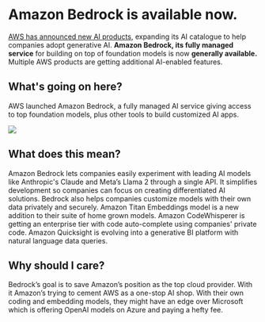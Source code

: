 # Amazon Bedrock is available now.

[AWS has announced new AI products](https://www.businesswire.com/news/home/20230928577730/en/AWS-Announces-Powerful-New-Offerings-to-Accelerate-Generative-AI-Innovation?utm_source=bensbites\&utm_medium=referral\&utm_campaign=amazon-bedrock-is-available-now), expanding its AI catalogue to help companies adopt generative AI. **Amazon Bedrock, its fully managed service** for building on top of foundation models is now **generally available.** Multiple AWS products are getting additional AI-enabled features.

## What's going on here?

AWS launched Amazon Bedrock, a fully managed AI service giving access to top foundation models, plus other tools to build customized AI apps.

![](https://media.beehiiv.com/cdn-cgi/image/fit=scale-down,format=auto,onerror=redirect,quality=80/uploads/asset/file/e4bc16b8-2fcb-48db-8615-bac70fa432b8/image.png)

## What does this mean?

Amazon Bedrock lets companies easily experiment with leading AI models like Anthropic's Claude and Meta’s Llama 2 through a single API. It simplifies development so companies can focus on creating differentiated AI solutions. Bedrock also helps companies customize models with their own data privately and securely. Amazon Titan Embeddings model is a new addition to their suite of home grown models. Amazon CodeWhisperer is getting an enterprise tier with code auto-complete using companies' private code. Amazon Quicksight is evolving into a generative BI platform with natural language data queries.

## Why should I care?

Bedrock’s goal is to save Amazon’s position as the top cloud provider. With it Amazon’s trying to cement AWS as a one-stop AI shop. With their own coding and embedding models, they might have an edge over Microsoft which is offering OpenAI models on Azure and paying a hefty fee.
